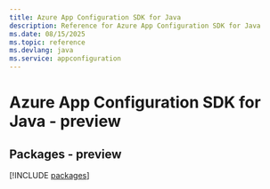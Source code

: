 ```yaml
---
title: Azure App Configuration SDK for Java
description: Reference for Azure App Configuration SDK for Java
ms.date: 08/15/2025
ms.topic: reference
ms.devlang: java
ms.service: appconfiguration
---
```

# Azure App Configuration SDK for Java - preview
## Packages - preview
[!INCLUDE [packages](app-configuration-index.md)]